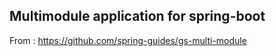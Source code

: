 ## Multimodule application for spring-boot
From : https://github.com/spring-guides/gs-multi-module

